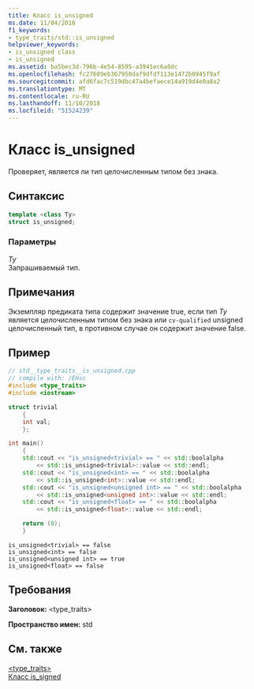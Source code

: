 ```yaml
---
title: Класс is_unsigned
ms.date: 11/04/2016
f1_keywords:
- type_traits/std::is_unsigned
helpviewer_keywords:
- is_unsigned class
- is_unsigned
ms.assetid: ba5bec3d-796b-4e54-8595-a3941ec6a8dc
ms.openlocfilehash: fc27689eb367950daf9dfdf113e1472b0945f9af
ms.sourcegitcommit: afd6fac7c519dbc47a4befaece14a919d4e0a8a2
ms.translationtype: MT
ms.contentlocale: ru-RU
ms.lasthandoff: 11/10/2018
ms.locfileid: "51524239"
---
```

# <a name="isunsigned-class"></a>Класс is_unsigned

Проверяет, является ли тип целочисленным типом без знака.

## <a name="syntax"></a>Синтаксис

```cpp
template <class Ty>
struct is_unsigned;
```

### <a name="parameters"></a>Параметры

*Ty*<br/>
Запрашиваемый тип.

## <a name="remarks"></a>Примечания

Экземпляр предиката типа содержит значение true, если тип *Ty* является целочисленным типом без знака или `cv-qualified` unsigned целочисленный тип, в противном случае он содержит значение false.

## <a name="example"></a>Пример

```cpp
// std__type_traits__is_unsigned.cpp
// compile with: /EHsc
#include <type_traits>
#include <iostream>

struct trivial
    {
    int val;
    };

int main()
    {
    std::cout << "is_unsigned<trivial> == " << std::boolalpha
        << std::is_unsigned<trivial>::value << std::endl;
    std::cout << "is_unsigned<int> == " << std::boolalpha
        << std::is_unsigned<int>::value << std::endl;
    std::cout << "is_unsigned<unsigned int> == " << std::boolalpha
        << std::is_unsigned<unsigned int>::value << std::endl;
    std::cout << "is_unsigned<float> == " << std::boolalpha
        << std::is_unsigned<float>::value << std::endl;

    return (0);
    }
```

```Output
is_unsigned<trivial> == false
is_unsigned<int> == false
is_unsigned<unsigned int> == true
is_unsigned<float> == false
```

## <a name="requirements"></a>Требования

**Заголовок:** \<type_traits>

**Пространство имен:** std

## <a name="see-also"></a>См. также

[<type_traits>](../standard-library/type-traits.md)<br/>
[Класс is_signed](../standard-library/is-signed-class.md)<br/>
